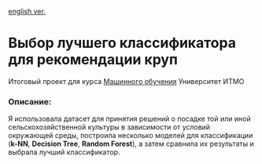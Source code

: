 [english ver.](README_en.md)
# Выбор лучшего классификатора для рекомендации круп
Итоговый проект для курса [Машинного обучения](https://github.com/ooggaboog/itmo-dc-ml) Университет ИТМО

### Описание:  
Я использовала датасет для принятия решений о посадке той или иной сельскохозяйственной культуры в зависимости от условий окружающей среды, построила несколько моделей для классификации (**k-NN**, **Decision Tree**, **Random Forest**), а затем сравнила их результаты и выбрала лучший классификатор.
